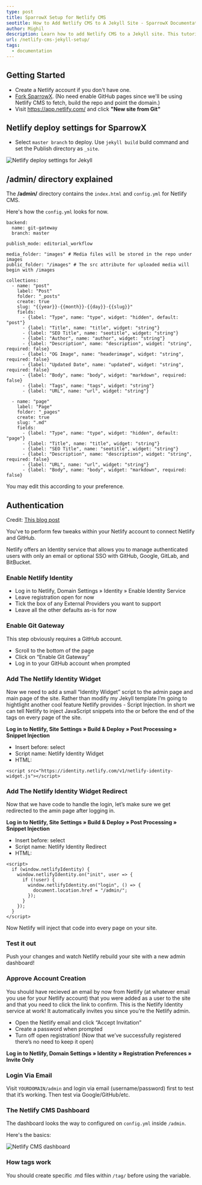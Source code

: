 ```yaml
---
type: post
title: SparrowX Setup for Netlify CMS
seotitle: How to Add Netlify CMS to A Jekyll Site - SparrowX Documentation
author: Mighil
description: Learn how to add Netlify CMS to a Jekyll site. This tutorial is based on SparrowX theme.
url: /netlify-cms-jekyll-setup/
tags:
  - documentation
---
```


## Getting Started

* Create a Netlify account if you don't have one.
* [Fork SparrowX](https://github.com/mighildotcom/sparrowx/). (No need enable GitHub pages since we'll be using Netlify CMS to fetch, build the repo and point the domain.)
* Visit https://app.netlify.com/ and click **"New site from Git"**

## Netlify deploy settings for SparrowX

* Select ```master branch``` to deploy. Use ```jekyll build``` build command and set the Publish directory as ```_site```.

![Netlify deploy settings for Jekyll](/images/netlify-jekyll-deploy-settings.png)

## /admin/ directory explained

The **/admin/** directory contains the ```index.html``` and ```config.yml``` for Netlify CMS. 

Here's how the ```config.yml``` looks for now.

```
backend:
  name: git-gateway
  branch: master

publish_mode: editorial_workflow

media_folder: "images" # Media files will be stored in the repo under images
public_folder: "/images" # The src attribute for uploaded media will begin with /images

collections:
  - name: "post"
    label: "Post"
    folder: "_posts"
    create: true
    slug: "{{year}}-{{month}}-{{day}}-{{slug}}"
    fields:
      - {label: "Type", name: "type", widget: "hidden", default: "post"}
      - {label: "Title", name: "title", widget: "string"}
      - {label: "SEO Title", name: "seotitle", widget: "string"}
      - {label: "Author", name: "author", widget: "string"}
      - {label: "Description", name: "description", widget: "string", required: false}
      - {label: "OG Image", name: "headerimage", widget: "string", required: false}
      - {label: "Updated Date", name: "updated", widget: "string", required: false}
      - {label: "Body", name: "body", widget: "markdown", required: false}
      - {label: "Tags", name: "tags", widget: "string"}
      - {label: "URL", name: "url", widget: "string"}

  - name: "page"
    label: "Page"
    folder: "_pages"
    create: true
    slug: ".md"
    fields:
      - {label: "Type", name: "type", widget: "hidden", default: "page"}
      - {label: "Title", name: "title", widget: "string"}
      - {label: "SEO Title", name: "seotitle", widget: "string"}
      - {label: "Description", name: "description", widget: "string", required: false}
      - {label: "URL", name: "url", widget: "string"}
      - {label: "Body", name: "body", widget: "markdown", required: false}
```

You may edit this according to your preference. 

## Authentication

Credit: [This blog post](https://www.chrisanthropic.com/blog/2018/adding-netlifycms-to-jekyll-secure-with-netlify-identity-git-gateway/)

You've to perform few tweaks within your Netlify account to connect Netlify and GitHub.

Netlify offers an Identity service that allows you to manage authenticated users with only an email or optional SSO with GitHub, Google, GitLab, and BitBucket.

### Enable Netlify Identity

* Log in to Netlify, Domain Settings » Identity » Enable Identity Service
* Leave registration open for now
* Tick the box of any External Providers you want to support
* Leave all the other defaults as-is for now

### Enable Git Gateway

This step obviously requires a GitHub account.

* Scroll to the bottom of the page
* Click on “Enable Git Gateway”
* Log in to your GitHub account when prompted

### Add The Netlify Identity Widget

Now we need to add a small “Identity Widget” script to the admin page and main page of the site. Rather than modify my Jekyll template I’m going to hightlight another cool feature Netlify provides - Script Injection. In short we can tell Netlify to inject JavaScript snippets into the </head> or before the end of the </body> tags on every page of the site.

**Log in to Netlify, Site Settings » Build & Deploy » Post Processing » Snippet Injection**

* Insert before: select </head>
* Script name: Netlify Identity Widget
* HTML: 

```
<script src="https://identity.netlify.com/v1/netlify-identity-widget.js"></script>
```

### Add The Netlify Identity Widget Redirect

Now that we have code to handle the login, let’s make sure we get redirected to the amin page after logging in.

**Log in to Netlify, Site Settings » Build & Deploy » Post Processing » Snippet Injection**

* Insert before: select </head>
* Script name: Netlify Identity Redirect
* HTML:

```
<script>
  if (window.netlifyIdentity) {
    window.netlifyIdentity.on("init", user => {
      if (!user) {
        window.netlifyIdentity.on("login", () => {
          document.location.href = "/admin/";
        });
      }
    });
  }
</script> 
```

Now Netlify will inject that code into every page on your site.

### Test it out

Push your changes and watch Netlify rebuild your site with a new admin dashboard!

### Approve Account Creation

You should have recieved an email by now from Netlify (at whatever email you use for your Netlify account) that you were added as a user to the site and that you need to click the link to confirm. This is the Netlify Identity service at work! It automatically invites you since you’re the Netlify admin.


* Open the Netlify email and click “Accept Invitation”
* Create a password when prompted
* Turn off open registration! (Now that we’ve successfully registered there’s no need to keep it open)

**Log in to Netlify, Domain Settings » Identity » Registration Preferences » Invite Only**

### Login Via Email

Visit ```YOURDOMAIN/admin``` and login via email (username/password) first to test that it’s working. Then test via Google/GitHub/etc.

### The Netlify CMS Dashboard

The dashboard looks the way to configured on ```config.yml``` inside ```/admin```.

Here's the basics:

![Netlify CMS dashboard](/images/netlify-cms-jekyll-theme.png)

### How tags work

You should create specific .md files within ```/tag/``` before using the variable.

